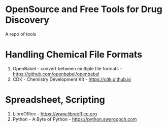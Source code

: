 # OpenSource and Free Tools for Drug Discovery
A repo of tools

# Handling Chemical File Formats
1. OpenBabel - convert between multiple file formats - https://github.com/openbabel/openbabel
2. CDK - Chemistry Development Kit - https://cdk.github.io

# Spreadsheet, Scripting
1. LibreOffice - https://www.libreoffice.org
2. Python - A Byte of Python - https://python.swaroopch.com
